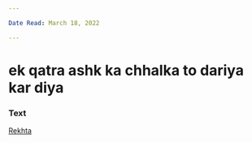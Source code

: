 ```yaml
---

Date Read: March 18, 2022

---
```


# ek qatra ashk ka chhalka to dariya kar diya

### Text
[Rekhta](https://www.rekhta.org/ghazals/ek-qatra-ashk-kaa-chhalkaa-to-dariyaa-kar-diyaa-adil-mansuri-ghazals?lang=ur)

